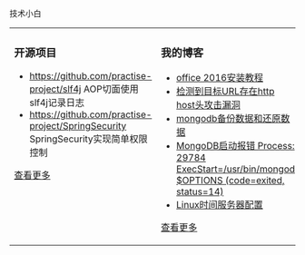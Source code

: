  技术小白<table><tr>
<td valign="top" width="50%">

### 开源项目  
- https://github.com/practise-project/slf4j  AOP切面使用slf4j记录日志
- https://github.com/practise-project/SpringSecurity SpringSecurity实现简单权限控制   

[查看更多](https://github.com/ClowLAY/)     
	
</td>
<td valign="top" width="50%">

### 我的博客
- [office 2016安装教程](https://blog.csdn.net/weixin_44806193/article/details/89260905)
- [检测到目标URL存在http host头攻击漏洞](https://blog.csdn.net/weixin_44806193/article/details/106272653)
- [mongodb备份数据和还原数据](https://blog.csdn.net/weixin_44806193/article/details/105855637)
- [MongoDB启动报错   Process: 29784 ExecStart=/usr/bin/mongod $OPTIONS (code=exited, status=14)](https://blog.csdn.net/weixin_44806193/article/details/105844042)
- [Linux时间服务器配置](https://blog.csdn.net/weixin_44806193/article/details/104059927)

[查看更多](https://blog.csdn.net/weixin_44806193/)

</td>
</tr></table>

